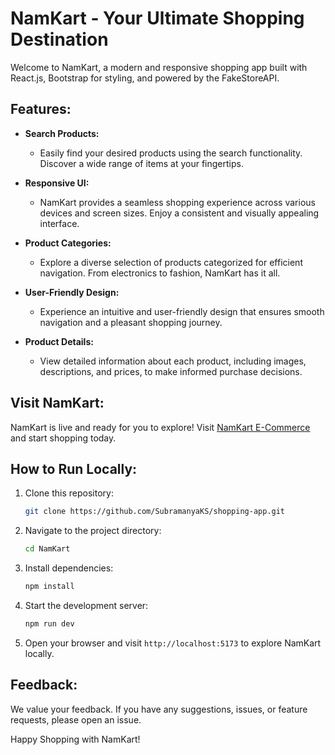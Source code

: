 # NamKart - Your Ultimate Shopping Destination

Welcome to NamKart, a modern and responsive shopping app built with React.js, Bootstrap for styling, and powered by the FakeStoreAPI.

## Features:

- **Search Products:**
  - Easily find your desired products using the search functionality. Discover a wide range of items at your fingertips.

- **Responsive UI:**
  - NamKart provides a seamless shopping experience across various devices and screen sizes. Enjoy a consistent and visually appealing interface.

- **Product Categories:**
  - Explore a diverse selection of products categorized for efficient navigation. From electronics to fashion, NamKart has it all.

- **User-Friendly Design:**
  - Experience an intuitive and user-friendly design that ensures smooth navigation and a pleasant shopping journey.

- **Product Details:**
  - View detailed information about each product, including images, descriptions, and prices, to make informed purchase decisions.

## Visit NamKart:

NamKart is live and ready for you to explore! Visit [NamKart E-Commerce](https://namkart-ecommerce.netlify.app/) and start shopping today.

## How to Run Locally:

1. Clone this repository:
   ```bash
   git clone https://github.com/SubramanyaKS/shopping-app.git
    ```

2. Navigate to the project directory:
    ```bash
    cd NamKart
    ```
3. Install dependencies:
    ```bash
    npm install
    ```
4. Start the development server:
    ```bash
    npm run dev
    ```
5. Open your browser and visit `http://localhost:5173` to explore NamKart locally.

## Feedback:

We value your feedback. If you have any suggestions, issues, or feature requests, please open an issue.

Happy Shopping with NamKart!